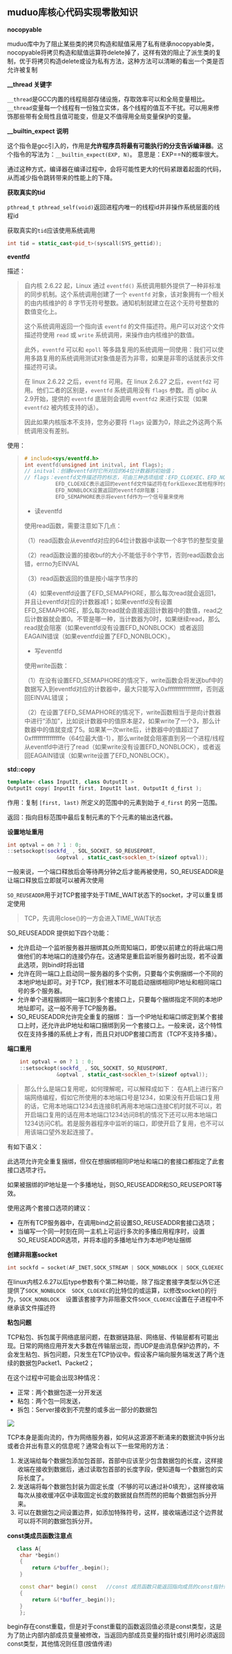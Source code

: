 ## muduo库核心代码实现零散知识

**nocopyable**

muduo库中为了阻止某些类的拷贝构造和赋值采用了私有继承nocopyable类，nocopyable将拷贝构造和赋值运算符delete掉了，这样有效的阻止了派生类的复制，优于将拷贝构造delete或设为私有方法，这种方法可以清晰的看出一个类是否允许被复制

**__thread 关键字**

```__thread```是GCC内置的线程局部存储设施，存取效率可以和全局变量相比。 ```__thread```变量每一个线程有一份独立实体，各个线程的值互不干扰。可以用来修饰那些带有全局性且值可能变，但是又不值得用全局变量保护的变量。

**__builtin_expect 说明**

这个指令是gcc引入的，作用是**允许程序员将最有可能执行的分支告诉编译器**。这个指令的写法为：`__builtin_expect(EXP, N)`。
意思是：EXP==N的概率很大。

通过这种方式，编译器在编译过程中，会将可能性更大的代码紧跟着起面的代码，从而减少指令跳转带来的性能上的下降。

**获取真实的tid**

```pthread_t pthread_self(void)```返回进程内唯一的线程id并非操作系统层面的线程id

获取真实的```tid```应该使用系统调用

```c++
int tid = static_cast<pid_t>(syscall(SYS_gettid));
```

**eventfd**

描述：

>  自内核 2.6.22 起，Linux 通过 `eventfd()` 系统调用额外提供了一种非标准的同步机制。这个系统调用创建了一个 `eventfd` 对象，该对象拥有一个相关的由内核维护的 8 字节无符号整数。通知机制就建立在这个无符号整数的数值变化上。
>
> 这个系统调用返回一个指向该 `eventfd` 的文件描述符。用户可以对这个文件描述符使用 `read` 或 `write` 系统调用，来操作由内核维护的数值。
>
> 此外，`eventfd` 可以和 `epoll` 等多路复用的系统调用一同使用：我们可以使用多路复用的系统调用测试对象值是否为非零，如果是非零的话就表示文件描述符可读。
>
> 在 linux 2.6.22 之后，`eventfd` 可用。在 linux 2.6.27 之后，`eventfd2` 可用。他们二者的区别是，`eventfd` 系统调用没有 `flags` 参数。而 glibc 从2.9开始，提供的 `eventfd` 底层则会调用 `eventfd2` 来进行实现（如果 `eventfd2` 被内核支持的话）。
>
> 因此如果内核版本不支持，您务必要将 `flags` 设置为0，除此之外这两个系统调用没有差别。

使用：

> ```c
> # include<sys/eventfd.h>
> int eventfd(unsigned int initval, int flags);
> // initval：创建eventfd时它所对应的64位计数器的初始值；
> // flags：eventfd文件描述符的标志，可由三种选项组成：EFD_CLOEXEC、EFD_NONBLOCK和EFD_SEMAPHORE
>           EFD_CLOEXEC表示返回的eventfd文件描述符在fork后exec其他程序时会自动关闭这个文件描述符；
>           EFD_NONBLOCK设置返回的eventfd非阻塞；
>           EFD_SEMAPHORE表示将eventfd作为一个信号量来使用
> ```
>
> * 读eventfd
>
> 使用read函数，需要注意如下几点：
>
> （1）read函数会从eventfd对应的64位计数器中读取一个8字节的整型变量
>
> （2）read函数设置的接收buf的大小不能低于8个字节，否则read函数会出错，errno为EINVAL
>
> （3）read函数返回的值是按小端字节序的
>
> （4）如果eventfd设置了EFD_SEMAPHORE，那么每次read就会返回1，并且让eventfd对应的计数器减1；如果eventfd没有设置EFD_SEMAPHORE，那么每次read就会直接返回计数器中的数值，read之后计数器就会置0。不管是哪一种，当计数器为0时，如果继续read，那么read就会阻塞（如果eventfd没有设置EFD_NONBLOCK）或者返回EAGAIN错误（如果eventfd设置了EFD_NONBLOCK）。
>
> * 写eventfd
>
> 使用write函数：
>
> （1）在没有设置EFD_SEMAPHORE的情况下，write函数会将发送buf中的数据写入到eventfd对应的计数器中，最大只能写入0xffffffffffffffff，否则返回EINVAL错误；
>
> （2）在设置了EFD_SEMAPHORE的情况下，write函数相当于是向计数器中进行“添加”，比如说计数器中的值原本是2，如果write了一个3，那么计数器中的值就变成了5。如果某一次write后，计数器中的值超过了0xfffffffffffffffe（64位最大值-1），那么write就会阻塞直到另一个进程/线程从eventfd中进行了read（如果write没有设置EFD_NONBLOCK），或者返回EAGAIN错误（如果write设置了EFD_NONBLOCK）。

**std::copy**

```c++
template< class InputIt, class OutputIt >
OutputIt copy( InputIt first, InputIt last, OutputIt d_first );
```

作用：复制 `[first, last)` 所定义的范围中的元素到始于 `d_first` 的另一范围。

返回：指向目标范围中最后复制元素的下个元素的输出迭代器。

**设置地址重用**

```c++
int optval = on ? 1 : 0;
::setsockopt(sockfd_ , SOL_SOCKET, SO_REUSEPORT,
                &optval , static_cast<socklen_t>(sizeof optval));
```

一般来说，一个端口释放后会等待两分钟之后才能再被使用，SO_REUSEADDR是让端口释放后立即就可以被再次使用

`SO_REUSEADDR`用于对TCP套接字处于TIME_WAIT状态下的socket，才可以重复绑定使用

> TCP，先调用close()的一方会进入TIME_WAIT状态

SO_REUSEADDR 提供如下四个功能：

- 允许启动一个监听服务器并捆绑其众所周知端口，即使以前建立的将此端口用做他们的本地端口的连接仍存在。这通常是重启监听服务器时出现，若不设置此选项，则bind时将出错
- 允许在同一端口上启动同一服务器的多个实例，只要每个实例捆绑一个不同的本地IP地址即可。对于TCP，我们根本不可能启动捆绑相同IP地址和相同端口号的多个服务器。
- 允许单个进程捆绑同一端口到多个套接口上，只要每个捆绑指定不同的本地IP地址即可。这一般不用于TCP服务器。
- SO_REUSEADDR允许完全重复的捆绑：
  当一个IP地址和端口绑定到某个套接口上时，还允许此IP地址和端口捆绑到另一个套接口上。一般来说，这个特性仅在支持多播的系统上才有，而且只对UDP套接口而言（TCP不支持多播）。

**端口重用**

```c++
    int optval = on ? 1 : 0;
    ::setsockopt(sockfd_ , SOL_SOCKET, SO_REUSEPORT,
                &optval , static_cast<socklen_t>(sizeof optval));
```

> 那么什么是端口复用呢，如何理解呢，可以解释成如下： 
> 在A机上进行客户端网络编程，假如它所使用的本地端口号是1234，如果没有开启端口复用的话，它用本地端口1234去连接B机再用本地端口连接C机时就不可以，若开启端口复用的话在用本地端口1234访问B机的情况下还可以用本地端口1234访问C机。若是服务器程序中监听的端口，即使开启了复用，也不可以用该端口望外发起连接了。

有如下语义：

此选项允许完全重复捆绑，但仅在想捆绑相同IP地址和端口的套接口都指定了此套接口选项才行。

如果被捆绑的IP地址是一个多播地址，则SO_REUSEADDR和SO_REUSEPORT等效。

使用这两个套接口选项的建议：

- 在所有TCP服务器中，在调用bind之前设置SO_REUSEADDR套接口选项；
- 当编写一个同一时刻在同一主机上可运行多次的多播应用程序时，设置SO_REUSEADDR选项，并将本组的多播地址作为本地IP地址捆绑

**创建非阻塞socket**

```c++
int sockfd = socket(AF_INET,SOCK_STREAM | SOCK_NONBLOCK | SOCK_CLOEXEC , 0);
```

在linux内核2.6.27以后type参数有个第二种功能，除了指定套接字类型以外它还提供了```SOCK_NONBLOCK  SOCK_CLOEXEC```的比特位的或运算，以修改socket()的行为，```SOCK_NONBLOCK  ```设置该套接字为非阻塞文件```SOCK_CLOEXEC```设置在子进程中不继承该文件描述符

**粘包问题**

TCP粘包、拆包属于网络底层问题，在数据链路层、网络层、传输层都有可能出现。日常的网络应用开发大多数在传输层出现，而UDP是由消息保护边界的，不会发生粘包、拆包问题，只发生在TCP协议中。假设客户端向服务端发送了两个连续的数据包Packet1、Packet2；

在这个过程中可能会出现3种情况：

- 正常：两个数据包逐一分开发送
- 粘包：两个包一同发送，
- 拆包：Server接收到不完整的或多出一部分的数据包

![](Snipaste_2023-07-30_12-52-37.png)

TCP本身是面向流的，作为网络服务器，如何从这源源不断涌来的数据流中拆分出或者合并出有意义的信息呢？通常会有以下一些常用的方法：

1. 发送端给每个数据包添加包首部，首部中应该至少包含数据包的长度，这样接收端在接收到数据后，通过读取包首部的长度字段，便知道每一个数据包的实际长度了。
2. 发送端将每个数据包封装为固定长度（不够的可以通过补0填充），这样接收端每次从接收缓冲区中读取固定长度的数据就自然而然的把每个数据包拆分开来。
3. 可以在数据包之间设置边界，如添加特殊符号，这样，接收端通过这个边界就可以将不同的数据包拆分开。

**const类成员函数注意点**

```c++
   class A{
	char *begin()
    {
        return &*buffer_.begin();
    }

    const char* begin() const   //const 成员函数只能返回指向成员的const指针或引用。
    {
        return &(*buffer_.begin());
    }
	};
```

begin存在const重载，但是对于const重载的函数返回值必须是const类型，这是为了防止内部内部成员变量被修改，当返回内部成员变量的指针或引用时必须返回const类型，其他情况则任意(按值传递)



